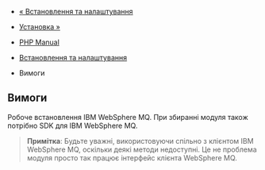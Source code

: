 - [« Встановлення та налаштування](mqseries.setup.md)
- [Установка »](mqseries.configure.md)

- [PHP Manual](index.md)
- [Встановлення та налаштування](mqseries.setup.md)
- Вимоги

## Вимоги

Робоче встановлення IBM WebSphere MQ. При збиранні модуля також потрібно
SDK для IBM WebSphere MQ.

> **Примітка**: Будьте уважні, використовуючи спільно з клієнтом IBM
> WebSphere MQ, оскільки деякі методи недоступні. Це не
> проблема модуля просто так працює інтерфейс клієнта WebSphere MQ.
